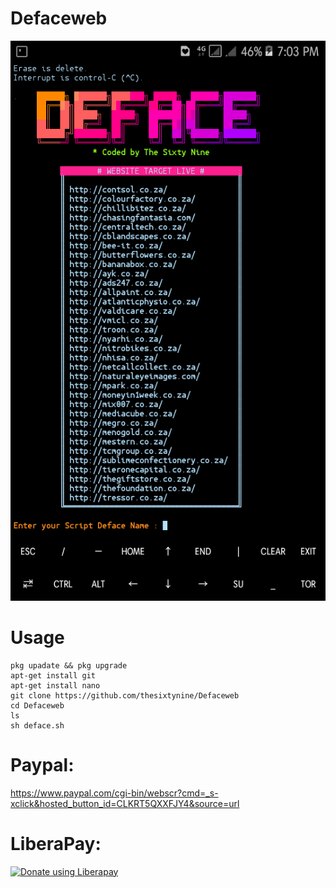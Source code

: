 # Defaceweb
![](./Images/Deface.png)
# Usage
```
pkg upadate && pkg upgrade
apt-get install git
apt-get install nano
git clone https://github.com/thesixtynine/Defaceweb
cd Defaceweb
ls
sh deface.sh
```
# Paypal:
https://www.paypal.com/cgi-bin/webscr?cmd=_s-xclick&hosted_button_id=CLKRT5QXXFJY4&source=url
# LiberaPay:
<noscript><a href="https://liberapay.com/thesixtynine/donate"><img alt="Donate using Liberapay" src="https://liberapay.com/assets/widgets/donate.svg"></a></noscript>
  
